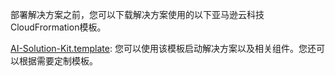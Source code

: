 部署解决方案之前，您可以下载解决方案使用的以下亚马逊云科技CloudFrormation模板。

[AI-Solution-Kit.template](https://aws-gcr-solutions.s3.cn-north-1.amazonaws.com.cn/Aws-gcr-ai-solution-kit/v1.2.0/AI-Solution-Kit.template): 您可以使用该模板启动解决方案以及相关组件。您还可以根据需要定制模板。 